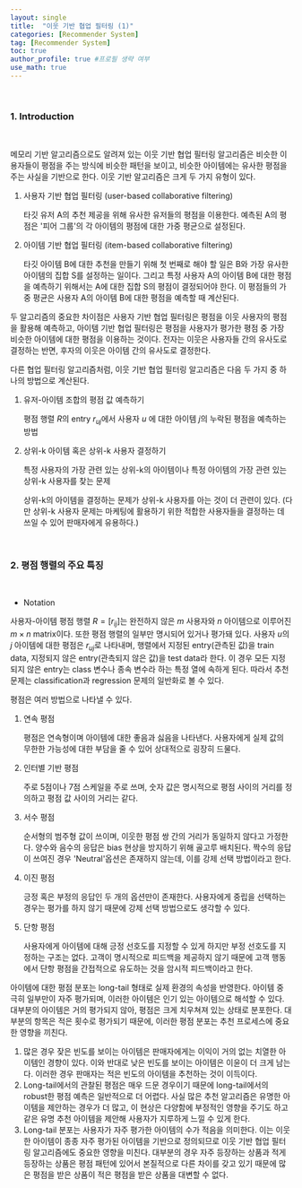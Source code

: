 ```yaml
---
layout: single
title:  "이웃 기반 협업 필터링 (1)"
categories: [Recommender System]
tag: [Recommender System]
toc: true
author_profile: true #프로필 생략 여부
use_math: true
---
```




<br/>

### 1. Introduction

<br/>

메모리 기반 알고리즘으로도 알려져 있는 이웃 기반 협업 필터링 알고리즘은 비슷한 이용자들이 평점을 주는 방식에 비슷한 패턴을 보이고, 비슷한 아이템에는 유사한 평점을 주는 사실을 기반으로 한다. 이웃 기반 알고리즘은 크게 두 가지 유형이 있다.



1. 사용자 기반 협업 필터링 (user-based collaborative filtering)

   타깃 유저 A의 추천 제공을 위해 유사한 유저들의 평점을 이용한다. 예측된 A의 평점은 '피어 그룹'의 각 아이템의 평점에 대한 가중 평균으로 설정된다.

2. 아이템 기반 협업 필터링 (item-based collaborative filtering)

   타깃 아이템 B에 대한 추천을 만들기 위해 첫 번째로 해야 할 일은 B와 가장 유사한 아이템의 집합 S를 설정하는 일이다. 그리고 특정 사용자 A의 아이템 B에 대한 평점을 예측하기 위해서는 A에 대한 집합 S의 평점이 결정되어야 한다. 이 평점들의 가중 평균은 사용자 A의 아이템 B에 대한 평점을 예측할 때 계산된다.



두 알고리즘의 중요한 차이점은 사용자 기반 협업 필터링은 평점을 이웃 사용자의 평점을 활용해 예측하고, 아이템 기반 협업 필터링은 평점을 사용자가 평가한 평점 중 가장 비슷한 아이템에 대한 평점을 이용하는 것이다. 전자는 이웃은 사용자들 간의 유사도로 결정하는 반면, 후자의 이웃은 아이템 간의 유사도로 결정한다. 



다른 협업 필터링 알고리즘처럼, 이웃 기반 협업 필터링 알고리즘은 다음 두 가지 중 하나의 방법으로 계산된다.



1. 유저-아이템 조합의 평점 값 예측하기

   평점 행렬 $R$의 entry $r_{uj}$에서 사용자 $u$ 에 대한 아이템 $j$의 누락된 평점을 예측하는 방법

2. 상위-k 아이템 혹은 상위-k 사용자 결정하기

   특정 사용자의 가장 관련 있는 상위-k의 아이템이나 특정 아이템의 가장 관련 있는 상위-k 사용자를 찾는 문제

   상위-k의 아이템을 결정하는 문제가 상위-k 사용자를 아는 것이 더 관련이 있다. (다만 상위-k 사용자 문제는 마케팅에 활용하기 위한 적합한 사용자들을 결정하는 데 쓰일 수 있어 판매자에게 유용하다.)



<br/>

### 2. 평점 행렬의 주요 특징

<br/>

* Notation



사용자-아이템 평점 행렬 $R=[r_{ij}]$는 완전하지 않은 $m$ 사용자와 $n$ 아이템으로 이루어진 $m \times n$ matrix이다. 또한 평점 행렬의 일부만 명시되어 있거나 평가돼 있다. 사용자 $u$의 $j$ 아이템에 대한 평점은 $r_{uj}$로 나타내며, 행렬에서 지정된 entry(관측된 값)을 train data, 지정되지 않은 entry(관측되지 않은 값)을 test data라 한다. 이 경우 모든 지정되지 않은 entry는 class 변수나 종속 변수라 하는 특정 열에 속하게 된다. 따라서 추천 문제는 classification과 regression 문제의 일반화로 볼 수 있다.

평점은 여러 방법으로 나타낼 수 있다.



1. 연속 평점

   평점은 연속형이며 아이템에 대한 좋음과 싫음을 나타낸다. 사용자에게 실제 값의 무한한 가능성에 대한 부담을 줄 수 있어 상대적으로 굉장히 드물다.

2. 인터별 기반 평점

   주로 5점이나 7점 스케일을 주로 쓰며, 숫자 값은 명시적으로 평점 사이의 거리를 정의하고 평점 값 사이의 거리는 같다.

3. 서수 평점

   순서형의 범주형 값이 쓰이며, 이웃한 평점 쌍 간의 거리가 동일하지 않다고 가정한다. 양수와 음수의 응답은 bias 현상을 방지하기 위해 골고루 배치된다. 짝수의 응답이 쓰여진 경우 'Neutral'옵션은 존재하지 않는데, 이를 강제 선택 방법이라고 한다.

4. 이진 평점

   긍정 혹은 부정의 응답인 두 개의 옵션만이 존재한다. 사용자에게 중립을 선택하는 경우는 평가를 하지 않기 때문에 강제 선택 방법으로도 생각할 수 있다.

5. 단항 평점

   사용자에게 아이템에 대해 긍정 선호도를 지정할 수 있게 하지만 부정 선호도를 지정하는 구조는 없다. 고객이 명시적으로 피드백을 제공하지 않기 때문에 고객 행동에서 단항 평점을 간접적으로 유도하는 것을 암시적 피드백이라고 한다.



아이템에 대한 평점 분포는 long-tail 형태로 실제 환경의 속성을 반영한다. 아이템 중 극히 일부만이 자주 평가되며, 이러한 아이템은 인기 있는 아이템으로 해석할 수 있다. 대부분의 아이템은 거의 평가되지 않아, 평점은 크게 치우쳐져 있는 상태로 분포한다. 대부분의 항목은 적은 횟수로 평가되기 때문에, 이러한 평점 분포는 추천 프로세스에 중요한 영향을 끼친다.



1. 많은 경우 잦은 빈도를 보이는 아이템은 판매자에게는 이익이 거의 없는 치열한 아이템인 경향이 있다. 이와 반대로 낮은 빈도를 보이는 아이템은 이윤이 더 크게 남는다. 이러한 경우 판매자는 적은 빈도의 아이템을 추천하는 것이 이득이다.
2. Long-tail에서의 관찰된 평점은 매우 드문 경우이기 때문에 long-tail에서의 robust한 평점 예측은 일반적으로 더 어렵다. 사실 많은 추천 알고리즘은 유명한 아이템을 제안하는 경우가 더 많고, 이 현상은 다양함에 부정적인 영향을 주기도 하고 같은 유명 추천 아이템을 제안해 사용자가 지루하게 느낄 수 있게 한다.
3. Long-tail 분포는 사용자가 자주 평가한 아이템의 수가 적음을 의미한다. 이는 이웃한 아이템이 종종 자주 평가된 아이템을 기반으로 정의되므로 이웃 기반 협업 필터링 알고리즘에도 중요한 영향을 미친다. 대부분의 경우 자주 등장하는 상품과 적게 등장하는 상품은 평점 패턴에 있어서 본질적으로 다른 차이를 갖고 있기 때문에 많은 평점을 받은 상품이 적은 평점을 받은 상품을 대변할 수 없다.

